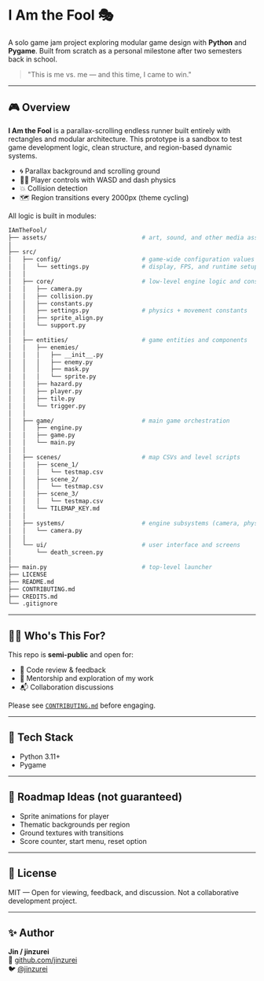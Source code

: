 # I Am the Fool 🎭

A solo game jam project exploring modular game design with **Python** and **Pygame**.
Built from scratch as a personal milestone after two semesters back in school.

> "This is me vs. me — and this time, I came to win."

---

## 🎮 Overview

**I Am the Fool** is a parallax-scrolling endless runner built entirely with rectangles and modular architecture. This prototype is a sandbox to test game development logic, clean structure, and region-based dynamic systems.

- 🌀 Parallax background and scrolling ground
- 🧍‍♂️ Player controls with WASD and dash physics
- 💥 Collision detection
- 🗺️ Region transitions every 2000px (theme cycling)

All logic is built in modules:
```bash
IAmTheFool/
├── assets/                           # art, sound, and other media assets
│
├── src/
│   ├── config/                       # game-wide configuration values
│   │   └── settings.py               # display, FPS, and runtime setup
│   │
│   ├── core/                         # low-level engine logic and constants
│   │   ├── camera.py
│   │   ├── collision.py
│   │   ├── constants.py
│   │   ├── settings.py               # physics + movement constants
│   │   ├── sprite_align.py
│   │   └── support.py
│   │
│   ├── entities/                     # game entities and components
│   │   ├── enemies/
│   │   │   ├── __init__.py
│   │   │   ├── enemy.py
│   │   │   ├── mask.py
│   │   │   └── sprite.py
│   │   ├── hazard.py
│   │   ├── player.py
│   │   ├── tile.py
│   │   └── trigger.py
│   │
│   ├── game/                         # main game orchestration
│   │   ├── engine.py
│   │   ├── game.py
│   │   └── main.py
│   │
│   ├── scenes/                       # map CSVs and level scripts
│   │   ├── scene_1/
│   │   │   └── testmap.csv
│   │   ├── scene_2/
│   │   │   └── testmap.csv
│   │   ├── scene_3/
│   │   │   └── testmap.csv
│   │   └── TILEMAP_KEY.md
│   │
│   ├── systems/                      # engine subsystems (camera, physics, etc.)
│   │   └── camera.py
│   │
│   └── ui/                           # user interface and screens
│       └── death_screen.py
│
├── main.py                           # top-level launcher
├── LICENSE
├── README.md
├── CONTRIBUTING.md
├── CREDITS.md
└── .gitignore
```

---

## 🧑‍💻 Who's This For?

This repo is **semi-public** and open for:
- 👀 Code review & feedback
- 🤝 Mentorship and exploration of my work
- 📬 Collaboration discussions

Please see [`CONTRIBUTING.md`](./CONTRIBUTING.md) before engaging.

---

## 🔧 Tech Stack

- Python 3.11+
- Pygame

---

## 🚧 Roadmap Ideas (not guaranteed)

- Sprite animations for player
- Thematic backgrounds per region
- Ground textures with transitions
- Score counter, start menu, reset option

---

## 📜 License

MIT — Open for viewing, feedback, and discussion. Not a collaborative development project.

---

## ✨ Author

**Jin / jinzurei**  
🔗 [github.com/jinzurei](https://github.com/jinzurei)  
🐦 [@jinzurei](https://twitter.com/jinzurei)
